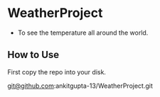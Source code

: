 # WeatherProject
* To see the temperature all around the world.

## How to Use
First copy the repo into your disk.

git@github.com:ankitgupta-13/WeatherProject.git
